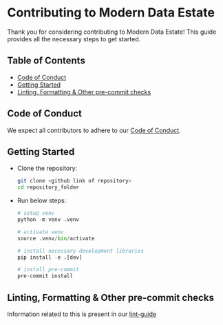 # Contributing to Modern Data Estate

Thank you for considering contributing to Modern Data Estate! This guide provides all the necessary steps to get started.

## Table of Contents

- [Code of Conduct](#code-of-conduct)
- [Getting Started](#getting-started)
- [Linting, Formatting & Other pre-commit checks](#linting-formatting--other-pre-commit-checks)

## Code of Conduct

We expect all contributors to adhere to our [Code of Conduct](./CODE_OF_CONDUCT.md).

## Getting Started

- Clone the repository:

   ```bash
   git clone <github link of repository>
   cd repository_folder
   ```

- Run below steps:

    ```python
    # setup venv
    python -m venv .venv

    # activate venv
    source .venv/bin/activate

    # install necessary development libraries
    pip install -e .[dev]

    # install pre-commit
    pre-commit install
    ```

## Linting, Formatting & Other pre-commit checks

Information related to this is present in our [lint-guide](./docs/linting-guide.md)
